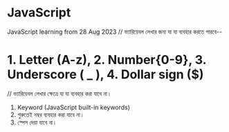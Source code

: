 # JavaScript
 JavaScript learning from 28 Aug 2023
// ভ্যারিয়েবল লেখার জন্য যা যা ব্যবহার করতে পারবে--
 # 1. Letter (A-z), 2. Number{0-9}, 3. Underscore ( _ ), 4. Dollar sign ($)

 // ভ্যারিয়েবল লেখার ক্ষেত্রে যা যা ব্যবহার করা যাবে না।
  1. Keyword (JavaScript built-in keywords)
  2. শুরুতেই নম্বর ব্যবহার করা যাবে না। 
  3. স্পেস দেয়া যাবে না।
  
